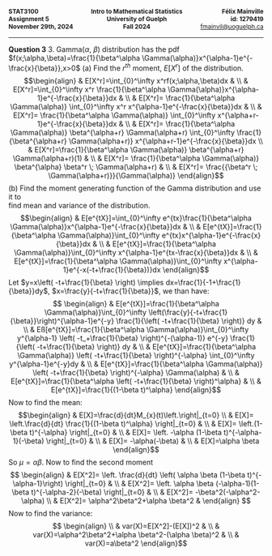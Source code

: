 <div style="display: flex; justify-content: space-between; font-size: 0.85em; margin-bottom: 0;">
    <div style="text-align: left;">
        <strong>STAT3100</strong><br>
        <strong>Assignment 5</strong><br>
        <strong>November 29th, 2024</strong>
    </div>
    <div style="text-align: center;">
        <strong>Intro to Mathematical Statistics</strong><br>
        <strong>University of Guelph</strong><br>
        <strong>Fall 2024</strong>
    </div>
    <div style="text-align: right;">
        <strong>Félix Mainville</strong><br>
        <strong>id: 1279419</strong><br>
        <a href="mailto:fmainvil@uoguelph.ca">fmainvil@uoguelph.ca</a>
    </div>
</div>
<hr>

**Question 3**
3. Gamma($\alpha$, $\beta$) distribution has the pdf $f(x;\alpha,\beta)=\frac{1}{\beta^\alpha \Gamma(\alpha)}x^{\alpha-1}e^{-\frac{x}{\beta}},x>0$
   (a) Find the $r^{th}$ moment, $E[X^r]$ of the distribution. $$\begin{align}
 & E[X^r]=\int_{0}^\infty x^rf(x;\alpha,\beta)dx & \\
 & E[X^r]=\int_{0}^\infty x^r \frac{1}{\beta^\alpha \Gamma(\alpha)}x^{\alpha-1}e^{-\frac{x}{\beta}}dx & \\
 & E[X^r]= \frac{1}{\beta^\alpha \Gamma(\alpha)} \int_{0}^\infty x^r x^{\alpha-1}e^{-\frac{x}{\beta}}dx & \\
 & E[X^r]= \frac{1}{\beta^\alpha \Gamma(\alpha)} \int_{0}^\infty x^{\alpha+r-1}e^{-\frac{x}{\beta}}dx & \\
 & E[X^r]= \frac{1}{\beta^\alpha \Gamma(\alpha)} \beta^{\alpha+r} \Gamma(\alpha+r) \int_{0}^\infty \frac{1}{\beta^{\alpha+r} \Gamma(\alpha+r)} x^{\alpha+r-1}e^{-\frac{x}{\beta}}dx \\
 & E[X^r]=\frac{1}{\beta^\alpha \Gamma(\alpha)} \beta^{\alpha+r} \Gamma(\alpha+r)(1) &  \\
 & E[X^r]= \frac{1}{\beta^\alpha \Gamma(\alpha)} \beta^{\alpha} \beta^r \; \Gamma(\alpha+r) &  \\
 & E[X^r]= \frac{{\beta^r \; \Gamma(\alpha+r)}}{\Gamma(\alpha)}
\end{align}$$ (b) Find the moment generating function of the Gamma distribution and use it to  
find mean and variance of the distribution. $$\begin{align}
 & E[e^{tX}]=\int_{0}^\infty e^{tx}\frac{1}{\beta^\alpha \Gamma(\alpha)}x^{\alpha-1}e^{-\frac{x}{\beta}}dx &  \\
 & E[e^{tX}]=\frac{1}{\beta^\alpha \Gamma(\alpha)}\int_{0}^\infty e^{tx}x^{\alpha-1}e^{-\frac{x}{\beta}}dx &  \\
 & E[e^{tX}]=\frac{1}{\beta^\alpha \Gamma(\alpha)}\int_{0}^\infty x^{\alpha-1}e^{tx-\frac{x}{\beta}}dx &  \\
 & E[e^{tX}]=\frac{1}{\beta^\alpha \Gamma(\alpha)}\int_{0}^\infty x^{\alpha-1}e^{-x(-t+\frac{1}{\beta})}dx
\end{align}$$ Let $y=x\left( -t+\frac{1}{\beta} \right) \implies dx=\frac{1}{-1+\frac{1}{\beta}}dy$, $x=\frac{y}{-t+\frac{1}{\beta}}$, we than have: $$
\begin{align}
 & E[e^{tX}]=\frac{1}{\beta^\alpha \Gamma(\alpha)}\int_{0}^\infty \left(\frac{y}{-t+\frac{1}{\beta}}\right)^{\alpha-1}e^{-y} \frac{1}{\left( -t+\frac{1}{\beta} \right)} dy  &  \\
 & Eß[e^{tX}]=\frac{1}{\beta^\alpha \Gamma(\alpha)}\int_{0}^\infty y^{\alpha-1} \left( -t_+\frac{1}{\beta} \right)^{-(\alpha-1)} e^{-y} \frac{1}{\left( -t+\frac{1}{\beta} \right)} dy &  \\
 & E[e^{tX}]=\frac{1}{\beta^\alpha \Gamma(\alpha)} \left( -t+\frac{1}{\beta} \right)^{-\alpha} \int_{0}^\infty y^{\alpha-1}e^{-y}dy &  \\
 & E[e^{tX}]=\frac{1}{\beta^\alpha \Gamma(\alpha)} \left( -t+\frac{1}{\beta} \right)^{-\alpha} \Gamma(\alpha) &  \\
 & E[e^{tX}]=\frac{1}{\beta^\alpha \left( -t+\frac{1}{\beta} \right)^\alpha} & \\
 & E[e^{tX}]=\frac{1}{(1-\beta t)^\alpha}
	\end{align}$$ Now to find the mean: $$\begin{align}
 & E[X]=\frac{d}{dt}M_{x}(t)\left.\right|_{t=0} \\
 & E[X]= \left.\frac{d}{dt} \frac{1}{(1-\beta t)^\alpha} \right|_{t=0} &  \\
 & E[X]= \left.(1-\beta t)^{-\alpha} \right|_{t=0}  &  \\
 & E[X]= \left. -\alpha (1-\beta t)^{-\alpha-1}(-\beta) \right|_{t=0} &  \\
 & E[X]= -\alpha(-\beta) &  \\
 & E[X]=\alpha \beta
\end{align}$$ So $\mu=\alpha \beta$. Now to find the second moment $$
\begin{align}
 & E[X^2]= \left. \frac{d}{dt} \left( \alpha \beta (1-\beta t)^{-\alpha-1}\right) \right|_{t=0} & \\
 & E[X^2]= \left. \alpha \beta (-\alpha-1)(1-\beta t)^{-\alpha-2}(-\beta) \right|_{t=0} &  \\
 & E[X^2]= -\beta^2(-\alpha^2-\alpha) \\
 & E[X^2]= \alpha^2\beta^2+\alpha \beta^2 & 
\end{align}
$$ Now to find the variance: $$
\begin{align} \\
 & var(X)=E[X^2]-(E[X])^2 &  \\
 & var(X)=\alpha^2\beta^2+\alpha \beta^2-(\alpha \beta)^2 &  \\
 & var(X)=a\beta^2
\end{align}$$
 
   